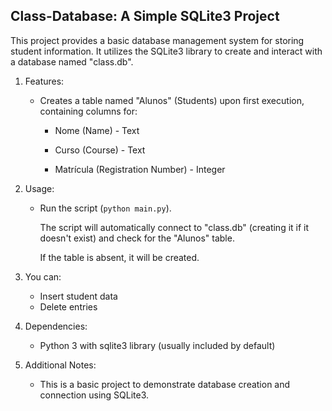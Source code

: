 
  

## Class-Database: A Simple SQLite3 Project
This project provides a basic database management system for storing student information. It utilizes the SQLite3 library to create and interact with a database named "class.db".
 1. Features:
	- Creates a table named "Alunos" (Students) upon first execution, containing columns for:
		- Nome (Name) - Text

		- Curso (Course) - Text

		- Matrícula (Registration Number) - Integer

2. Usage:

	 - Run the script (`python main.py`).

		The script will automatically connect to "class.db" (creating it if it doesn't exist) and check for the "Alunos" table.

		If the table is absent, it will be created.

3. You can:
	- Insert student data
	- Delete entries

4. Dependencies:
	- Python 3 with sqlite3 library (usually included by default)

5. Additional Notes:
	- This is a basic project to demonstrate database creation and connection using SQLite3.
